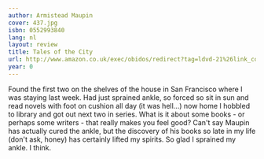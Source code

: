```yaml
---
author: Armistead Maupin
cover: 437.jpg
isbn: 0552993840
lang: nl
layout: review
title: Tales of the City
url: http://www.amazon.co.uk/exec/obidos/redirect?tag=ldvd-21%26link_code=xm2%26camp=2025%26creative=165953%26path=http://www.amazon.co.uk/gp/redirect.html%253fASIN=0552993840%2526tag=ldvd-21%2526lcode=xm2%2526cID=2025%2526ccmID=165953%2526location=/o/ASIN/0552993840%25253FSubscriptionId=0VJDVJ14KM0P0VXDCQ82
year: 0
---
```


Found the first two on the shelves of the house in San Francisco where I was staying last week. Had just sprained ankle, so forced so sit in sun and read novels with foot on cushion all day (it was hell...) now home I hobbled to library and got out next two in series. What is it about some books - or perhaps some writers - that really makes you feel good? Can't say Maupin has actually cured the ankle, but the discovery of his books so late in my life (don't ask, honey) has certainly lifted my spirits. So glad I sprained my ankle. I think.
